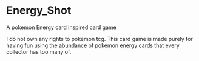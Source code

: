 # Energy_Shot
A pokemon Energy card inspired card game

I do not own any rights to pokemon tcg. This card game is made purely for having fun using the abundance of pokemon energy cards that every collector has too many of.
